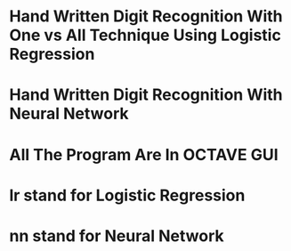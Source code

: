 # Hand Written Digit Recognition With One vs All Technique Using Logistic Regression
# Hand Written Digit Recognition With Neural Network
# All The Program Are In OCTAVE GUI
# lr stand for Logistic Regression
# nn stand for Neural Network
